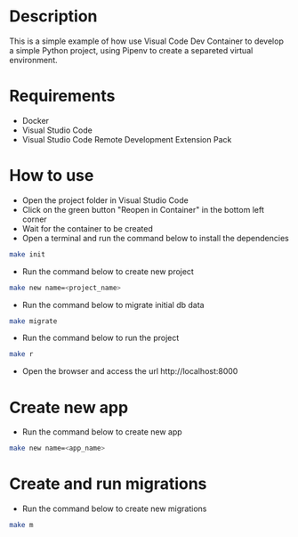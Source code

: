 # Description
This is a simple example of how use Visual Code Dev Container to develop a simple Python project, using Pipenv to create a separeted virtual environment.

# Requirements
- Docker
- Visual Studio Code
- Visual Studio Code Remote Development Extension Pack

# How to use
- Open the project folder in Visual Studio Code
- Click on the green button "Reopen in Container" in the bottom left corner
- Wait for the container to be created
- Open a terminal and run the command below to install the dependencies
```bash
make init
```
- Run the command below to create new project
```bash
make new name=<project_name>
```
- Run the command below to migrate initial db data
```bash
make migrate
```
- Run the command below to run the project
```bash
make r
```
- Open the browser and access the url http://localhost:8000

# Create new app
- Run the command below to create new app
```bash
make new name=<app_name>
```

# Create and run migrations
- Run the command below to create new migrations
```bash
make m
```